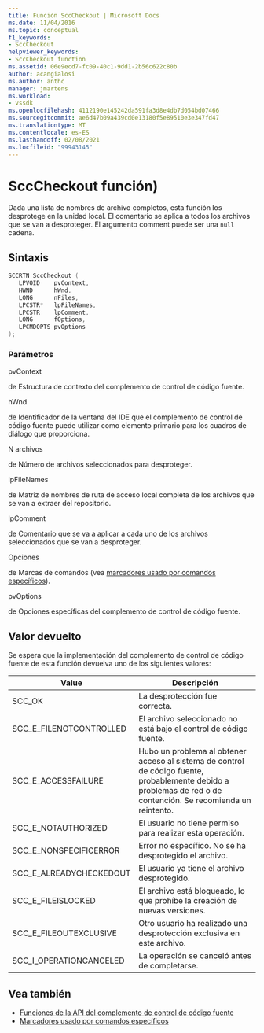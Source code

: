 ```yaml
---
title: Función SccCheckout | Microsoft Docs
ms.date: 11/04/2016
ms.topic: conceptual
f1_keywords:
- SccCheckout
helpviewer_keywords:
- SccCheckout function
ms.assetid: 06e9ecd7-fc09-40c1-9dd1-2b56c622c80b
author: acangialosi
ms.author: anthc
manager: jmartens
ms.workload:
- vssdk
ms.openlocfilehash: 4112190e145242da591fa3d8e4db7d054bd07466
ms.sourcegitcommit: ae6d47b09a439cd0e13180f5e89510e3e347fd47
ms.translationtype: MT
ms.contentlocale: es-ES
ms.lasthandoff: 02/08/2021
ms.locfileid: "99943145"
---
```

# <a name="scccheckout-function"></a>SccCheckout función)
Dada una lista de nombres de archivo completos, esta función los desprotege en la unidad local. El comentario se aplica a todos los archivos que se van a desproteger. El argumento comment puede ser una `null` cadena.

## <a name="syntax"></a>Sintaxis

```cpp
SCCRTN SccCheckout (
   LPVOID    pvContext,
   HWND      hWnd,
   LONG      nFiles,
   LPCSTR*   lpFileNames,
   LPCSTR    lpComment,
   LONG      fOptions,
   LPCMDOPTS pvOptions
);
```

### <a name="parameters"></a>Parámetros
 pvContext

de Estructura de contexto del complemento de control de código fuente.

 hWnd

de Identificador de la ventana del IDE que el complemento de control de código fuente puede utilizar como elemento primario para los cuadros de diálogo que proporciona.

 N archivos

de Número de archivos seleccionados para desproteger.

 lpFileNames

de Matriz de nombres de ruta de acceso local completa de los archivos que se van a extraer del repositorio.

 lpComment

de Comentario que se va a aplicar a cada uno de los archivos seleccionados que se van a desproteger.

 Opciones

de Marcas de comandos (vea [marcadores usado por comandos específicos](../extensibility/bitflags-used-by-specific-commands.md)).

 pvOptions

de Opciones específicas del complemento de control de código fuente.

## <a name="return-value"></a>Valor devuelto
 Se espera que la implementación del complemento de control de código fuente de esta función devuelva uno de los siguientes valores:

|Value|Descripción|
|-----------|-----------------|
|SCC_OK|La desprotección fue correcta.|
|SCC_E_FILENOTCONTROLLED|El archivo seleccionado no está bajo el control de código fuente.|
|SCC_E_ACCESSFAILURE|Hubo un problema al obtener acceso al sistema de control de código fuente, probablemente debido a problemas de red o de contención. Se recomienda un reintento.|
|SCC_E_NOTAUTHORIZED|El usuario no tiene permiso para realizar esta operación.|
|SCC_E_NONSPECIFICERROR|Error no específico. No se ha desprotegido el archivo.|
|SCC_E_ALREADYCHECKEDOUT|El usuario ya tiene el archivo desprotegido.|
|SCC_E_FILEISLOCKED|El archivo está bloqueado, lo que prohíbe la creación de nuevas versiones.|
|SCC_E_FILEOUTEXCLUSIVE|Otro usuario ha realizado una desprotección exclusiva en este archivo.|
|SCC_I_OPERATIONCANCELED|La operación se canceló antes de completarse.|

## <a name="see-also"></a>Vea también
- [Funciones de la API del complemento de control de código fuente](../extensibility/source-control-plug-in-api-functions.md)
- [Marcadores usado por comandos específicos](../extensibility/bitflags-used-by-specific-commands.md)
